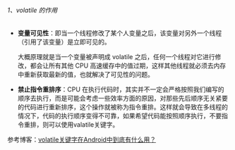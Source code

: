 ###### 1、volatile 的作用

* **变量可见性**：即当一个线程修改了某个人变量之后，该变量对另外一个线程（引用了该变量）是立即可见的。

  大概原理就是当一个变量被声明成 volatile 之后，任何一个线程对它进行修改，都会让所有其他 CPU 高速缓存中的值过期，这样其他线程就必须去内存中重新获取最新的值，也就解决了可见性的问题。

* **禁止指令重排序**：CPU 在执行代码时，其实并不一定会严格按照我们编写的顺序去执行，而是可能会考虑一些效率方面的原因，对那些先后顺序无关紧要的代码进行重新排序，这个操作就被称为指令重排。这样就会导致在多线程的情况下，代码的执行顺序变得不可靠，如果希望代码能按照顺序执行，不要指令重排，则可以使用valatile关键字。

参考博客：[volatile关键字在Android中到底有什么用？](https://juejin.cn/post/6903456861475831816)

